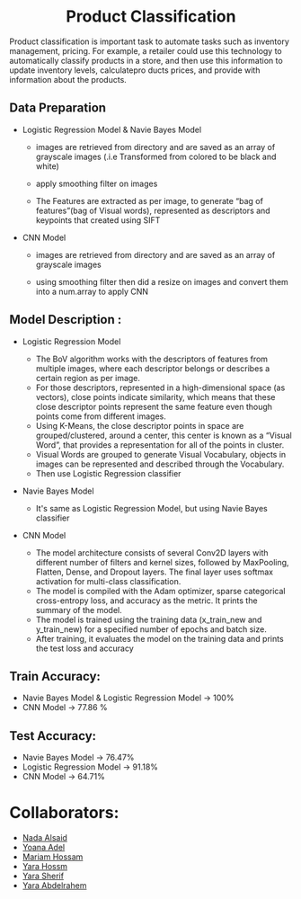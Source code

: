 <h1 align = "center">Product Classification</h1>
Product classification is important task to automate tasks such as inventory management, pricing. For example, a retailer could use this technology to automatically classify products in a store,
and then use this information to update inventory levels, calculatepro ducts prices, and provide with information about the products.<br>
<h2>Data Preparation</h2>

  - Logistic Regression Model & Navie Bayes Model
    - images are retrieved from directory and are saved as an array of grayscale images (.i.e Transformed from colored to be black and white) 

    - apply smoothing filter on images
  
    - The Features are extracted as per image, to generate “bag of features”(bag of Visual words), represented as descriptors and keypoints that created using SIFT
  - CNN Model
    - images are retrieved from directory and are saved as an array of grayscale images
      
    - using smoothing filter then did a resize on images and convert them into a num.array to apply CNN

<h2>Model Description :</h2>

  - Logistic Regression Model
    - The BoV algorithm works with the descriptors of features from multiple images, where each descriptor belongs or describes a certain region as per image.
    - For those descriptors, represented in a high-dimensional space (as vectors), close points indicate similarity, which means that these close descriptor points represent the same feature even though 
      points come from different images.
    - Using K-Means, the close descriptor points in space are grouped/clustered, around a center, this center is known as a “Visual Word”, that provides a representation for all of the points in cluster.
    - Visual Words are grouped to generate Visual Vocabulary, objects in images can be represented and described through the Vocabulary.
    - Then use Logistic Regression classifier

  - Navie Bayes Model
    - It's same as Logistic Regression Model, but using Navie Bayes classifier
  - CNN Model
    - The model architecture consists of several Conv2D layers with different number of filters and kernel sizes, followed by MaxPooling, Flatten, Dense, and Dropout layers. The final layer uses softmax activation for multi-class classification.
    - The model is compiled with the Adam optimizer, sparse categorical cross-entropy loss, and accuracy as the metric. It prints the summary of the model.
    - The model is trained using the training data (x_train_new and y_train_new) for a specified number of epochs and batch size.
    - After training, it evaluates the model on the training data and prints the test loss and accuracy
      
<h2>Train Accuracy:</h2>

  - Navie Bayes Model & Logistic Regression Model -> 100%
  - CNN Model -> 77.86 %
<h2>Test Accuracy:</h2>

  - Navie Bayes Model -> 76.47%
  - Logistic Regression Model -> 91.18%
  - CNN Model -> 64.71%
  
# Collaborators:
- <a href="https://github.com/NadaAlsaid">Nada Alsaid</a><br>
- <a href="https://github.com/anna-adel">Yoana Adel</a><br>
- <a href="https://github.com/maHossam9">Mariam Hossam</a><br>
- <a href="https://github.com/Yara Hossm">Yara Hossm</a><br>
- <a href="https://github.com/YaraSherif">Yara Sherif</a><br>
- <a href="https://github.com/Yara-Abdelrahem">Yara Abdelrahem</a>
